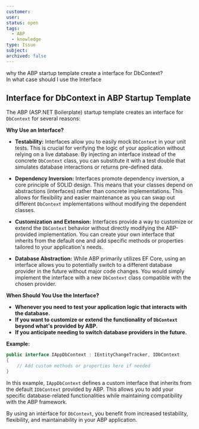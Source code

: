 ```yaml
---
customer:
user:
status: open
tags:
  - ABP
  - knowledge
type: Issue
subject:
archived: false
---
```


why the ABP startup template create a interface for DbContext?  
In what case should I use the Interface

## Interface for DbContext in ABP Startup Template

The ABP (ASP.NET Boilerplate) startup template creates an interface for `DbContext` for several reasons:

**Why Use an Interface?**

* **Testability:** Interfaces allow you to easily mock `DbContext` in your unit tests. This is crucial for verifying the logic of your application without relying on a live database. By injecting an interface instead of the concrete `DbContext` class, you can substitute it with a test double that simulates database interactions or returns pre-defined data.
* **Dependency Inversion:** Interfaces promote dependency inversion, a core principle of SOLID design. This means that your classes depend on abstractions (interfaces) rather than concrete implementations.  This allows for flexibility and easier maintenance as you can swap out different `DbContext` implementations without modifying the dependent classes.

* **Customization and Extension:** Interfaces provide a way to customize or extend the `DbContext` behavior without directly modifying the ABP-provided implementation. You can create your own interface that inherits from the default one and add specific methods or properties tailored to your application's needs.
* **Database Abstraction:** While ABP primarily utilizes EF Core, using an interface allows you to potentially switch to a different database provider in the future without major code changes. You would simply implement the interface with a new `DbContext` class compatible with the chosen provider.

**When Should You Use the Interface?**

* **Whenever you need to test your application logic that interacts with the database.**
* **If you want to customize or extend the functionality of `DbContext` beyond what's provided by ABP.**
* **If you anticipate needing to switch database providers in the future.**

**Example:**

```csharp
public interface IAppDbContext : IEntityChangeTracker, IDbContext
{
    // Add custom methods or properties here if needed
}
```

In this example, `IAppDbContext` defines a custom interface that inherits from the default `IDbContext` provided by ABP. This allows you to add your specific database-related functionalities while maintaining compatibility with the ABP framework.



By using an interface for `DbContext`, you benefit from increased testability, flexibility, and maintainability in your ABP application.




